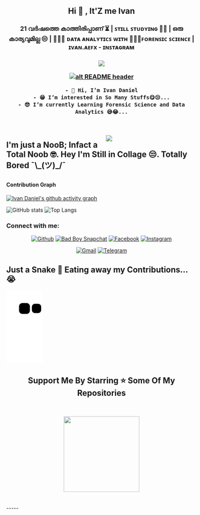 <h2 align="center"> Hi 👋 , It'Z me  Ivan <br/></h2> 
<h3 align="center">21 വർഷത്തെ കാത്തിരിപ്പാണ് ⏳ | ꜱᴛɪʟʟ ꜱᴛᴜᴅʏɪɴɢ 🙇🏻 | ഒരു കാര്യവുമില്ല 😒 | 🧑🏻‍💻 ᴅᴀᴛᴀ ᴀɴᴀʟʏᴛɪᴄꜱ ᴡɪᴛʜ 🕵🏼‍♂️ꜰᴏʀᴇɴꜱɪᴄ ꜱᴄɪᴇɴᴄᴇ | ɪᴠᴀɴ.ᴀᴇꜰx - ɪɴꜱᴛᴀɢʀᴀᴍ<br> <br>

   <img align= "center" width= "240" src= "https://i.pinimg.com/originals/9e/a7/2e/9ea72ef078139ced289852e8a4ea0c5c.gif"/>
   
   <a href="https://telegra.ph/file/09789f0a6b08139f7e0fc.jpg" target="_blank" rel="download org image">![alt README header](https://telegra.ph/file/09789f0a6b08139f7e0fc.jpg?raw=true)</a>
   
   
 ```
- 🤞 Hi, I’m Ivan Daniel
- 😁 I’m interested in So Many Stuffs😋😒...
- 😎 I’m currently Learning Forensic Science and Data Analytics 😅😂...
```
   
 </a> <br> 

<img align= "right" width= "240" src= "https://pa1.narvii.com/6580/8098c6e9207376889eeb0532d9f5a0723c4d73f5_hq.gif"/>

<h2 align="centre">I'm just a NooB;
   Infact a Total Noob 🤓.
   Hey I'm Still in Collage 😒.
   Totally Bored ¯\_(ツ)_/¯<h2>
   
   #### Contribution Graph
[![Ivan Daniel's github activity graph](https://activity-graph.herokuapp.com/graph?username=Doctoxer&theme=react-dark)](https://github.com/doctoxer/github-readme-activity-graph)


 
![GitHub stats](https://github-readme-stats.vercel.app/api?username=doctoxer&show_icons=true&theme=merko) ![Top Langs](https://github-readme-stats.vercel.app/api/top-langs/?username=doctoxer&theme=highcontrast)
<h3 align="left">Connect with me:</h3>
<p align="left">
   
<p align="center">
  <a href="https://github.com/doctoxer"><img alt="Github" title="Ivan Daniel Github" src="https://img.shields.io/badge/GitHub-100000?style=for-the-badge&logo=github&logoColor=white"></a>
  <a href="https://www.snapchat.com/add/amalcha"><img alt="Bad Boy Snapchat" title="Ivan Daniel DC" src="https://img.shields.io/badge/Snapchat-FFFC00?style=for-the-badge&logo=snapchat&logoColor=white"></a>
  <a href="https://facebook.com/doctoxer"><img alt="Facebook" title="Ivan Daniel Facebook" src="https://img.shields.io/badge/Facebook-1877F2?style=for-the-badge&logo=facebook&logoColor=white"></a>
  <a href="https://instagram.com/ivan.aefx"><img alt="Instagram" title="Ivan Daniel Instagram Instagram" src="https://img.shields.io/badge/Instagram-E4405F?style=for-the-badge&logo=instagram&logoColor=white"></a>
 </p>
 <p align="center">
  <a href="mailto:amstudio678@gmail.com"><img alt="Gmail" title="Ivan Daniel Gmail" src="https://img.shields.io/badge/Gmail-D14836?style=for-the-badge&logo=gmail&logoColor=white"></a>
  <a href="https://t.me/IvanDaniel_TG"><img alt="Telegram" title="Ivan Daniel Telegram" src="https://img.shields.io/badge/Telegram-2CA5E0?style=for-the-badge&logo=telegram&logoColor=white"></a> 
</p>
   
   
## Just a Snake 🐍 Eating away my Contributions...😭
![snake gif](https://raw.githubusercontent.com/avinash-218/avinash-218/output/github-contribution-grid-snake.svg)

<h2 align='center'>Support Me By Starring ⭐ Some Of My Repositories</h2>
<br>
<p align='center'>
<img src="https://media.giphy.com/media/O51MQ3DduOcGW6ofR3/giphy.gif" width="200" height="200" frameBorder="0" class="giphy-embed" allowFullScreen></img></p>
<br>
-----
